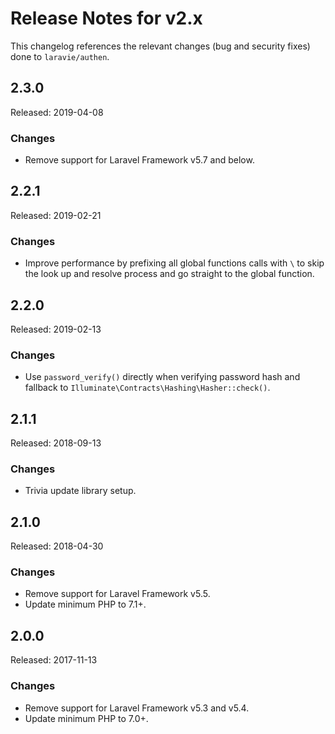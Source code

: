 # Release Notes for v2.x

This changelog references the relevant changes (bug and security fixes) done to `laravie/authen`.

## 2.3.0

Released: 2019-04-08

### Changes

* Remove support for Laravel Framework v5.7 and below.

## 2.2.1

Released: 2019-02-21

### Changes

* Improve performance by prefixing all global functions calls with `\` to skip the look up and resolve process and go straight to the global function.

## 2.2.0

Released: 2019-02-13

### Changes

* Use `password_verify()` directly when verifying password hash and fallback to `Illuminate\Contracts\Hashing\Hasher::check()`.

## 2.1.1

Released: 2018-09-13

### Changes

* Trivia update library setup.

## 2.1.0

Released: 2018-04-30

### Changes

* Remove support for Laravel Framework v5.5.
* Update minimum PHP to 7.1+.

## 2.0.0

Released: 2017-11-13

### Changes

* Remove support for Laravel Framework v5.3 and v5.4.
* Update minimum PHP to 7.0+.

